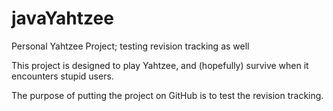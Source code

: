 javaYahtzee
===========

Personal Yahtzee Project; testing revision tracking as well

This project is designed to play Yahtzee, and (hopefully) survive when it encounters stupid users.

The purpose of putting the project on GitHub is to test the revision tracking.
